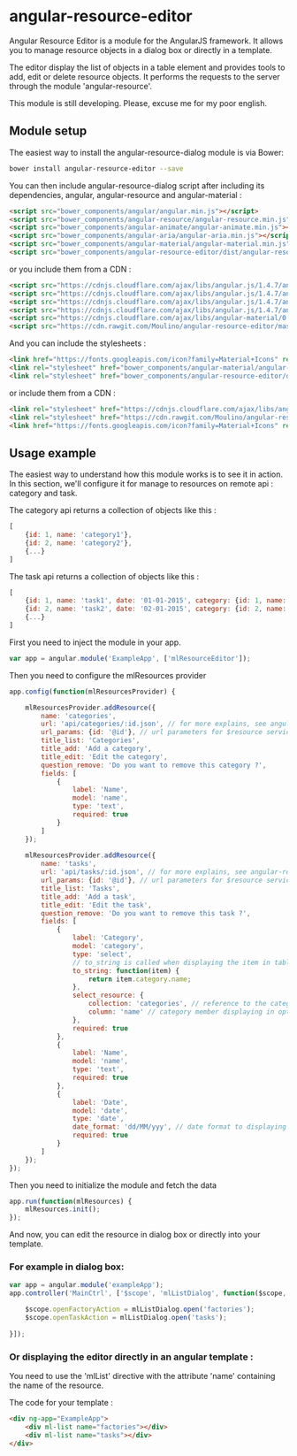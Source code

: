 # angular-resource-editor

Angular Resource Editor is a module for the AngularJS framework. It allows you to manage resource objects in a dialog box or directly in a template.
 
The editor display the list of objects in a table element and provides tools to add, edit or delete resource objects.
It performs the requests to the server through the module 'angular-resource'.

This module is still developing. Please, excuse me for my poor english.

## Module setup
The easiest way to install the angular-resource-dialog module is via Bower:

```bash
bower install angular-resource-editor --save
```

You can then include angular-resource-dialog script after including its dependencies, angular, angular-resource and angular-material :

```html
<script src="bower_components/angular/angular.min.js"></script>
<script src="bower_components/angular-resource/angular-resource.min.js"></script>
<script src="bower_components/angular-animate/angular-animate.min.js"></script>
<script src="bower_components/angular-aria/angular-aria.min.js"></script>
<script src="bower_components/angular-material/angular-material.min.js"></script>
<script src="bower_components/angular-resource-editor/dist/angular-resource-editor.min.js"></script>
```

or you include them from a CDN :

```html
<script src="https://cdnjs.cloudflare.com/ajax/libs/angular.js/1.4.7/angular.min.js"></script>
<script src="https://cdnjs.cloudflare.com/ajax/libs/angular.js/1.4.7/angular-resource.min.js"></script>
<script src="https://cdnjs.cloudflare.com/ajax/libs/angular.js/1.4.7/angular-animate.min.js"></script>
<script src="https://cdnjs.cloudflare.com/ajax/libs/angular.js/1.4.7/angular-aria.min.js"></script>
<script src="https://cdnjs.cloudflare.com/ajax/libs/angular-material/0.11.4/angular-material.min.js"></script>
<script src="https://cdn.rawgit.com/Moulino/angular-resource-editor/master/dist/mlResourceEditor.min.js"></script>
```

And you can include the stylesheets :

```html
<link href="https://fonts.googleapis.com/icon?family=Material+Icons" rel="stylesheet">
<link rel="stylesheet" href="bower_components/angular-material/angular-material.min.css">
<link rel="stylesheet" href="bower_components/angular-resource-editor/dist/mlResourceEditor.min.css">
```

or include them from a CDN :

```html
<link rel="stylesheet" href="https://cdnjs.cloudflare.com/ajax/libs/angular-material/0.11.4/angular-material.min.css">
<link rel="stylesheet" href="https://cdn.rawgit.com/Moulino/angular-resource-editor/master/dist/mlResourceEditor.min.css">
<link href="https://fonts.googleapis.com/icon?family=Material+Icons" rel="stylesheet">
```

## Usage example

The easiest way to understand how this module works is to see it in action. In this section, we'll configure it for manage to resources on remote api : category and task.

The category api returns a collection of objects like this :
```javascript
[
    {id: 1, name: 'category1'},
    {id: 2, name: 'category2'},
    {...}
]
```

The task api returns a collection of objects like this :
```javascript
[
    {id: 1, name: 'task1', date: '01-01-2015', category: {id: 1, name: 'category1'}},
    {id: 2, name: 'task2', date: '02-01-2015', category: {id: 2, name: 'category2'}},
    {...}
]
```

First you need to inject the module in your app.

```javascript
var app = angular.module('ExampleApp', ['mlResourceEditor']);
```

Then you need to configure the mlResources provider
```javascript
app.config(function(mlResourcesProvider) {

    mlResourcesProvider.addResource({
        name: 'categories',
        url: 'api/categories/:id.json', // for more explains, see angular-resource documentation
        url_params: {id: '@id'}, // url parameters for $resource service
        title_list: 'Categories',
        title_add: 'Add a category',
        title_edit: 'Edit the category',
        question_remove: 'Do you want to remove this category ?',
        fields: [
            {
                label: 'Name',
                model: 'name',
                type: 'text',
                required: true
            }
        ]
    });
    
    mlResourcesProvider.addResource({
        name: 'tasks',
        url: 'api/tasks/:id.json', // for more explains, see angular-resource documentation
        url_params: {id: '@id'}, // url parameters for $resource service
        title_list: 'Tasks',
        title_add: 'Add a task',
        title_edit: 'Edit the task',
        question_remove: 'Do you want to remove this task ?',
        fields: [
            {
                label: 'Category',
                model: 'category',
                type: 'select',
                // to_string is called when displaying the item in table element
                to_string: function(item) { 
                    return item.category.name;
                },
                select_resource: {
                    collection: 'categories', // reference to the category resource
                    column: 'name' // category member displaying in option node
                },
                required: true
            },
            {
                label: 'Name',
                model: 'name',
                type: 'text',
                required: true
            },
            {
                label: 'Date',
                model: 'date',
                type: 'date',
                date_format: 'dd/MM/yyy', // date format to displaying it in the table element
                required: true
            }
        ]                
    });
});
```

Then you need to initialize the module and fetch the data
```javascript
app.run(function(mlResources) {
    mlResources.init();
});
```

And now, you can edit the resource in dialog box or directly into your template.

### For example in dialog box:

```javascript
var app = angular.module('exampleApp');
app.controller('MainCtrl', ['$scope', 'mlListDialog', function($scope, mlListDialog) {

    $scope.openFactoryAction = mlListDialog.open('factories');
    $scope.openTaskAction = mlListDialog.open('tasks');
    
}]);
```

### Or displaying the editor directly in an angular template :

You need to use the 'mlList' directive with the attribute 'name' containing the name of the resource.

The code for your template :

```html
<div ng-app="ExampleApp">
    <div ml-list name="factories"></div>
    <div ml-list name="tasks"></div>
</div>
```